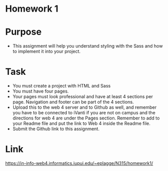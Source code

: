  # Homework 1
 
 # Purpose 
- This assignment will help you understand styling with the Sass and how to implement it into your project. 

 

 # Task 
- You must create a project with HTML and Sass
- You must have four pages.
- Your pages must look professional and have at least 4 sections per page. Navigation and footer can be part of the 4 sections. 
- Upload this to the web 4 server and to Github as well, and remember you have to be connected to iVanti if you are not on campus and the directions for web 4 are under the Pages section. Remember to add to your Readme file and put the link to Web 4 inside the Readme file. 
- Submit the Github link to this assignment.
 
# Link
https://in-info-web4.informatics.iupui.edu/~eplagge/N315/homework1/
